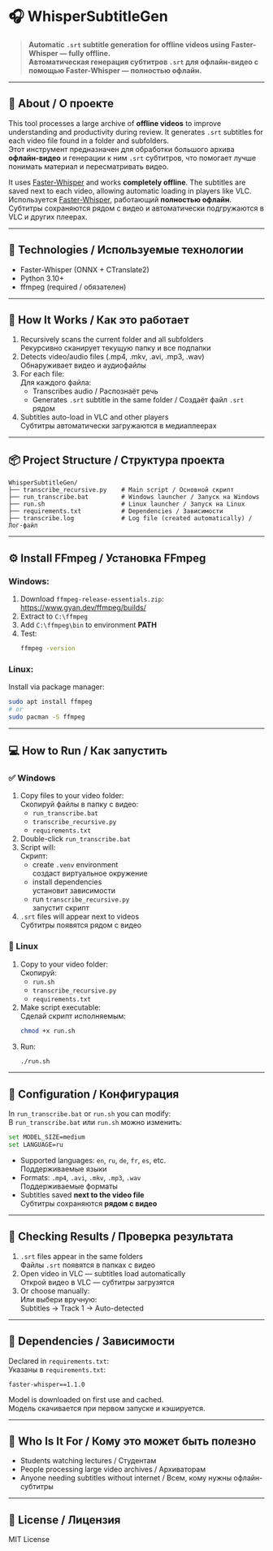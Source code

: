 # 🎧 WhisperSubtitleGen

> **Automatic `.srt` subtitle generation for offline videos using Faster-Whisper — fully offline.**  
> **Автоматическая генерация субтитров `.srt` для офлайн-видео с помощью Faster-Whisper — полностью офлайн.**

---

## 📌 About / О проекте

This tool processes a large archive of **offline videos** to improve understanding and productivity during review. It generates `.srt` subtitles for each video file found in a folder and subfolders.  
Этот инструмент предназначен для обработки большого архива **офлайн-видео** и генерации к ним `.srt` субтитров, что помогает лучше понимать материал и пересматривать видео.

It uses [Faster-Whisper](https://github.com/guillaumekln/faster-whisper) and works **completely offline**. The subtitles are saved next to each video, allowing automatic loading in players like VLC.  
Используется [Faster-Whisper](https://github.com/guillaumekln/faster-whisper), работающий **полностью офлайн**. Субтитры сохраняются рядом с видео и автоматически подгружаются в VLC и других плеерах.

---

## 🧠 Technologies / Используемые технологии

- Faster-Whisper (ONNX + CTranslate2)
- Python 3.10+
- ffmpeg (required / обязателен)

---

## 📂 How It Works / Как это работает

1. Recursively scans the current folder and all subfolders  
   Рекурсивно сканирует текущую папку и все подпапки
2. Detects video/audio files (.mp4, .mkv, .avi, .mp3, .wav)  
   Обнаруживает видео и аудиофайлы
3. For each file:  
   Для каждого файла:
   - Transcribes audio / Распознаёт речь
   - Generates `.srt` subtitle in the same folder / Создаёт файл `.srt` рядом
4. Subtitles auto-load in VLC and other players  
   Субтитры автоматически загружаются в медиаплеерах

---

## 📦 Project Structure / Структура проекта

```
WhisperSubtitleGen/
├── transcribe_recursive.py    # Main script / Основной скрипт
├── run_transcribe.bat         # Windows launcher / Запуск на Windows
├── run.sh                     # Linux launcher / Запуск на Linux
├── requirements.txt           # Dependencies / Зависимости
├── transcribe.log             # Log file (created automatically) / Лог-файл
```

---

## ⚙️ Install FFmpeg / Установка FFmpeg

### Windows:

1. Download `ffmpeg-release-essentials.zip`:  
   https://www.gyan.dev/ffmpeg/builds/
2. Extract to `C:\ffmpeg`
3. Add `C:\ffmpeg\bin` to environment **PATH**
4. Test:
   ```bash
   ffmpeg -version
   ```

### Linux:

Install via package manager:
```bash
sudo apt install ffmpeg
# or
sudo pacman -S ffmpeg
```

---

## 💻 How to Run / Как запустить

### ✅ Windows

1. Copy files to your video folder:  
   Скопируй файлы в папку с видео:
   - `run_transcribe.bat`
   - `transcribe_recursive.py`
   - `requirements.txt`
2. Double-click `run_transcribe.bat`
3. Script will:  
   Скрипт:
   - create `.venv` environment  
     создаст виртуальное окружение
   - install dependencies  
     установит зависимости
   - run `transcribe_recursive.py`  
     запустит скрипт
4. `.srt` files will appear next to videos  
   Субтитры появятся рядом с видео

### 🐧 Linux

1. Copy to your video folder:  
   Скопируй:
   - `run.sh`
   - `transcribe_recursive.py`
   - `requirements.txt`
2. Make script executable:  
   Сделай скрипт исполняемым:
   ```bash
   chmod +x run.sh
   ```
3. Run:
   ```bash
   ./run.sh
   ```

---

## 🔧 Configuration / Конфигурация

In `run_transcribe.bat` or `run.sh` you can modify:  
В `run_transcribe.bat` или `run.sh` можно изменить:
```bash
set MODEL_SIZE=medium
set LANGUAGE=ru
```

- Supported languages: `en`, `ru`, `de`, `fr`, `es`, etc.  
  Поддерживаемые языки
- Formats: `.mp4`, `.avi`, `.mkv`, `.mp3`, `.wav`  
  Поддерживаемые форматы
- Subtitles saved **next to the video file**  
  Субтитры сохраняются **рядом с видео**

---

## 🧪 Checking Results / Проверка результата

1. `.srt` files appear in the same folders  
   Файлы `.srt` появятся в папках с видео
2. Open video in VLC — subtitles load automatically  
   Открой видео в VLC — субтитры загрузятся
3. Or choose manually:  
   Или выбери вручную:  
   Subtitles → Track 1 → Auto-detected

---

## 🧰 Dependencies / Зависимости

Declared in `requirements.txt`:  
Указаны в `requirements.txt`:
```
faster-whisper==1.1.0
```
Model is downloaded on first use and cached.  
Модель скачивается при первом запуске и кэшируется.

---

## 💬 Who Is It For / Кому это может быть полезно

- Students watching lectures / Студентам
- People processing large video archives / Архиваторам
- Anyone needing subtitles without internet / Всем, кому нужны офлайн-субтитры

---

## 📜 License / Лицензия

MIT License
